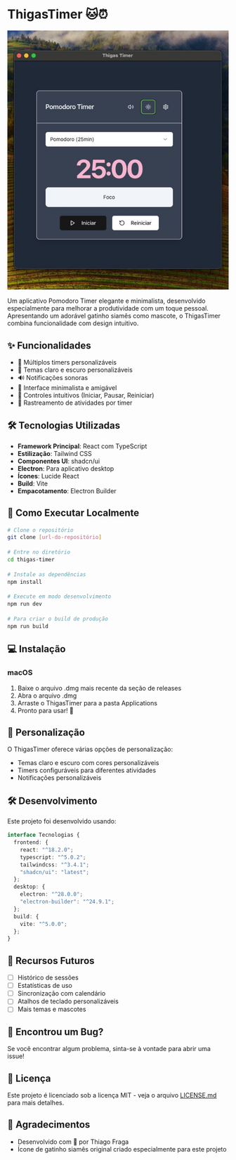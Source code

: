 # ThigasTimer 🐱⏰

![ThigasTimer Screenshot](assets/app.jpeg)

Um aplicativo Pomodoro Timer elegante e minimalista, desenvolvido especialmente para melhorar a produtividade com um toque pessoal. Apresentando um adorável gatinho siamês como mascote, o ThigasTimer combina funcionalidade com design intuitivo.

## ✨ Funcionalidades

- 🎯 Múltiplos timers personalizáveis
- 🎨 Temas claro e escuro personalizáveis
- 🔊 Notificações sonoras
- 📱 Interface minimalista e amigável
- 🔄 Controles intuitivos (Iniciar, Pausar, Reiniciar)
- 🎯 Rastreamento de atividades por timer

## 🛠️ Tecnologias Utilizadas

- **Framework Principal**: React com TypeScript
- **Estilização**: Tailwind CSS
- **Componentes UI**: shadcn/ui
- **Electron**: Para aplicativo desktop
- **Ícones**: Lucide React
- **Build**: Vite
- **Empacotamento**: Electron Builder

## 🚀 Como Executar Localmente

```bash
# Clone o repositório
git clone [url-do-repositório]

# Entre no diretório
cd thigas-timer

# Instale as dependências
npm install

# Execute em modo desenvolvimento
npm run dev

# Para criar o build de produção
npm run build
```

## 💻 Instalação

### macOS

1. Baixe o arquivo .dmg mais recente da seção de releases
2. Abra o arquivo .dmg
3. Arraste o ThigasTimer para a pasta Applications
4. Pronto para usar! 🎉

## 🎨 Personalização

O ThigasTimer oferece várias opções de personalização:

- Temas claro e escuro com cores personalizáveis
- Timers configuráveis para diferentes atividades
- Notificações personalizáveis

## 🛠️ Desenvolvimento

Este projeto foi desenvolvido usando:

```typescript
interface Tecnologias {
  frontend: {
    react: "^18.2.0";
    typescript: "^5.0.2";
    tailwindcss: "^3.4.1";
    "shadcn/ui": "latest";
  };
  desktop: {
    electron: "^28.0.0";
    "electron-builder": "^24.9.1";
  };
  build: {
    vite: "^5.0.0";
  };
}
```

## 🎯 Recursos Futuros

- [ ] Histórico de sessões
- [ ] Estatísticas de uso
- [ ] Sincronização com calendário
- [ ] Atalhos de teclado personalizáveis
- [ ] Mais temas e mascotes

## 🐛 Encontrou um Bug?

Se você encontrar algum problema, sinta-se à vontade para abrir uma issue!

## 📝 Licença

Este projeto é licenciado sob a licença MIT - veja o arquivo [LICENSE.md](LICENSE.md) para mais detalhes.

## 🙏 Agradecimentos

- Desenvolvido com 💜 por Thiago Fraga
- Ícone de gatinho siamês original criado especialmente para este projeto
